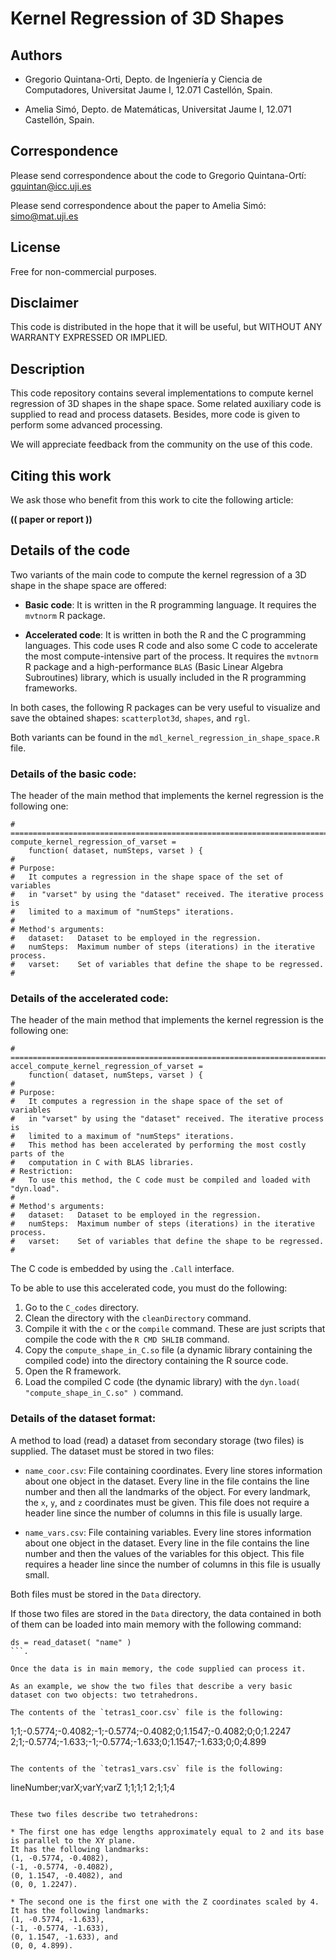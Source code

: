 # Kernel Regression of 3D Shapes

## Authors

* Gregorio Quintana-Orti,
  Depto. de Ingeniería y Ciencia de Computadores,
  Universitat Jaume I,
  12.071 Castellón, Spain.

* Amelia Simó,
  Depto. de Matemáticas,
  Universitat Jaume I,
  12.071 Castellón, Spain.

## Correspondence

Please send correspondence about the code to 
Gregorio Quintana-Ortí: <gquintan@icc.uji.es>

Please send correspondence about the paper to
Amelia Simó: <simo@mat.uji.es>

## License

<!---
(( New 3-clause BSD. ))
(( See file License.txt for more details. ))
-->

Free for non-commercial purposes.

## Disclaimer

This code is distributed in the hope that it will be useful, but
WITHOUT ANY WARRANTY EXPRESSED OR IMPLIED. 

## Description

This code repository contains several implementations to compute 
kernel regression of 3D shapes in the shape space.
Some related auxiliary code is supplied to read and process datasets.
Besides, more code is given to perform some advanced processing.

We will appreciate feedback from the community on the use of this code.

## Citing this work

We ask those who benefit from this work to cite the following article:

**(( paper or report ))**

<!---

```
@ARTICLE{(( To be fixed )),
   author = {xxx },
    title = "{yyy}",
  journal = {ArXiv e-prints},
archivePrefix = "arXiv",
   eprint = {xxx1703.00998},
 primaryClass = "math.NA",
 keywords = {xxx - Mathematics - Numerical Analysis},
     year = 2018,
    month = jul,
   adsurl = {http://adsabs.harvard.edu/abs/2017arXiv170300998M},
  adsnote = {Provided by the SAO/NASA Astrophysics Data System}
}
```
-->

## Details of the code

Two variants of the main code to compute the kernel regression
of a 3D shape in the shape space are offered:

* **Basic code**:
  It is written in the R programming language.
  It requires the `mvtnorm` R package.

* **Accelerated code**:
  It is written in both the R and the C programming languages.
  This code uses R code and also some C code to accelerate the most 
  compute-intensive part of the process.
  It requires the `mvtnorm` R package and a high-performance `BLAS`
  (Basic Linear Algebra Subroutines) library, 
  which is usually included in the R programming frameworks.

In both cases, the following R packages can be very useful
to visualize and save the obtained shapes:
`scatterplot3d`, `shapes`, and `rgl`.

Both variants can be found in the `mdl_kernel_regression_in_shape_space.R` file.

### Details of the basic code:

The header of the main method that implements the kernel regression
is the following one:

```
# =============================================================================
compute_kernel_regression_of_varset = 
    function( dataset, numSteps, varset ) {
#
# Purpose:
#   It computes a regression in the shape space of the set of variables 
#   in "varset" by using the "dataset" received. The iterative process is 
#   limited to a maximum of "numSteps" iterations.
#
# Method's arguments:
#   dataset:   Dataset to be employed in the regression.
#   numSteps:  Maximum number of steps (iterations) in the iterative process.
#   varset:    Set of variables that define the shape to be regressed.
#
```

### Details of the accelerated code:

The header of the main method that implements the kernel regression
is the following one:

```
# =============================================================================
accel_compute_kernel_regression_of_varset = 
    function( dataset, numSteps, varset ) {
#
# Purpose:
#   It computes a regression in the shape space of the set of variables 
#   in "varset" by using the "dataset" received. The iterative process is 
#   limited to a maximum of "numSteps" iterations.
#   This method has been accelerated by performing the most costly parts of the
#   computation in C with BLAS libraries.
# Restriction:
#   To use this method, the C code must be compiled and loaded with "dyn.load".
#
# Method's arguments:
#   dataset:   Dataset to be employed in the regression.
#   numSteps:  Maximum number of steps (iterations) in the iterative process.
#   varset:    Set of variables that define the shape to be regressed.
#
```

The C code is embedded by using the `.Call` interface.

To be able to use this accelerated code, you must do the following:

1. Go to the `C_codes` directory.
2. Clean the directory with the `cleanDirectory` command.
3. Compile it with the `c` or the `compile` command.
   These are just scripts that compile the code 
   with the `R CMD SHLIB` command. 
4. Copy the `compute_shape_in_C.so` file (a dynamic library containing the
   compiled code) into the directory containing the R source code.
5. Open the R framework.
6. Load the compiled C code (the dynamic library) 
   with the `dyn.load( "compute_shape_in_C.so" )` command.

### Details of the dataset format:

A method to load (read) a dataset 
from secondary storage (two files) is supplied.
The dataset must be stored in two files:

* `name_coor.csv`: File containing coordinates.
  Every line stores information about one object in the dataset.
  Every line in the file contains the line number and then all the 
  landmarks of the object. 
  For every landmark, the `x`, `y`, and `z` coordinates must be given.
  This file does not require a header line 
  since the number of columns in this file is usually large.
  
* `name_vars.csv`: File containing variables.
  Every line stores information about one object in the dataset.
  Every line in the file contains the line number and then the values 
  of the variables for this object.
  This file requires a header line 
  since the number of columns in this file is usually small. 

Both files must be stored in the `Data` directory.

If those two files are stored in the `Data` directory, 
the data contained in both of them can be loaded into main memory 
with the following command:

```
ds = read_dataset( "name" )
```.

Once the data is in main memory, the code supplied can process it.

As an example, we show the two files that describe a very basic 
dataset con two objects: two tetrahedrons.

The contents of the `tetras1_coor.csv` file is the following:

```
1;1;-0.5774;-0.4082;-1;-0.5774;-0.4082;0;1.1547;-0.4082;0;0;1.2247
2;1;-0.5774;-1.633;-1;-0.5774;-1.633;0;1.1547;-1.633;0;0;4.899
```

The contents of the `tetras1_vars.csv` file is the following:

```
lineNumber;varX;varY;varZ
1;1;1;1
2;1;1;4
```

These two files describe two tetrahedrons: 

* The first one has edge lengths approximately equal to 2 and its base 
is parallel to the XY plane.
It has the following landmarks:
(1, -0.5774, -0.4082),
(-1, -0.5774, -0.4082),
(0, 1.1547, -0.4082), and
(0, 0, 1.2247).

* The second one is the first one with the Z coordinates scaled by 4.
It has the following landmarks:
(1, -0.5774, -1.633),
(-1, -0.5774, -1.633),
(0, 1.1547, -1.633), and
(0, 0, 4.899).


